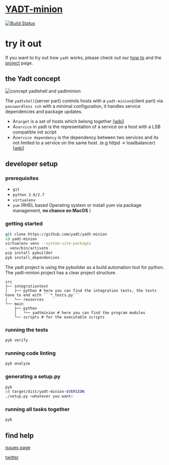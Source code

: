 # [YADT-minion](http://yadt-project.org)
[![Build Status](https://travis-ci.org/yadt/yadt-minion.svg?branch=master)](https://travis-ci.org/yadt/yadt-minion)

# try it out

If you want to try out how ```yadt``` works, please check out our [how to](https://github.com/yadt/try-it-yourself) and the [project](http://www.yadt-project.org/) page.

## the Yadt concept

![concept yadtshell and yadtminion](https://raw.githubusercontent.com/yadt/try-it-yourself/master/images/yadtshell_to_yadtminion.png)

The ```yadtshell```(server part) controls hosts with a ```yadt-minion```(client part) via ```passwordless ssh``` with a minimal configuration, it handles service dependencies and package updates.
- A```target``` is a set of hosts which belong together [[wiki](https://github.com/yadt/yadtshell/wiki/Target)]
- A```service``` in yadt is the representation of a service on a host with a LSB compatible init script
- A```service dependency``` is the dependency between two services and its not limited to a service on the same host. (e.g httpd -> loadbalancer) [[wiki](https://github.com/yadt/yadtshell/wiki/Metatargets,-Dependencies-and-Readonly-Services)]

## developer setup

### prerequisites
- ```git```
- ```python 2.6/2.7```
- ```virtualenv```
- ```yum```
(RHEL based Operating system or install yum via package management, **no chance on MacOS**
)

### getting started

```bash
git clone https://github.com/yadt/yadt-minion
cd yadt-minion
virtualenv venv --system-site-packages
. venv/bin/activate
pip install pybuilder
pyb install_dependencies
```

The yadt project is using the pybuilder as a build automation tool for python. The yadt-minion project has a clear project structure.

```
src
├── integrationtest
│   ├── python # here you can find the integration tests, the tests have to end with ```*_tests.py```
│   └── resources
└── main
    ├── python
    │   └── yadtminion # here you can find the program modules
    └── scripts # for the executable scripts
```

### running the tests
```bash
pyb verify
```

### running code linting

```bash
pyb analyze
```

### generating a setup.py
```bash
pyb
cd target/dist/yadt-minion-$VERSION
./setup.py <whatever you want>
```

### running all tasks together
```bash
pyb
```

## find help

[issues page](https://github.com/yadt/yadt-minion/issues)

[twitter](https://twitter.com/yadtproject)
